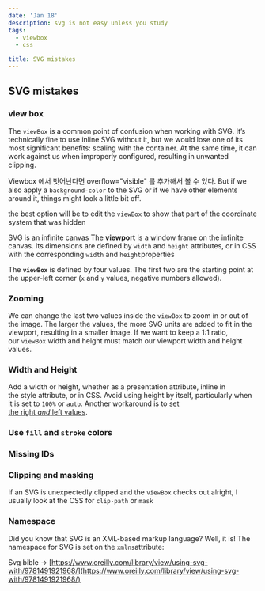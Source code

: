 ```yaml
---
date: 'Jan 18'
description: svg is not easy unless you study
tags:
  - viewbox
  - css

title: SVG mistakes
---
```


## SVG mistakes

### view box

The `viewBox` is a common point of confusion when working with SVG. It’s technically fine to use inline SVG without it, but we would lose one of its most significant benefits: scaling with the container. At the same time, it can work against us when improperly configured, resulting in unwanted clipping.

Viewbox 에서 벗어난다면 overflow="visible" 를 추가해서 볼 수 있다. But if we also apply a `background-color` to the SVG or if we have other elements around it, things might look a little bit off.

the best option will be to edit the `viewBox` to show that part of the coordinate system that was hidden

SVG is an infinite canvas
The **viewport** is a window frame on the infinite canvas. Its dimensions are defined by `width` and `height` attributes, or in CSS with the corresponding `width` and `height`properties

The **`viewBox`** is defined by four values. The first two are the starting point at the upper-left corner (`x` and `y` values, negative numbers allowed).

### Zooming

We can change the last two values inside the `viewBox` to zoom in or out of the image. The larger the values, the more SVG units are added to fit in the viewport, resulting in a smaller image. If we want to keep a 1:1 ratio, our `viewBox` width and height must match our viewport width and height values.

### Width and Height

Add a width or height, whether as a presentation attribute, inline in the style attribute, or in CSS. Avoid using height by itself, particularly when it is set to `100%` or `auto`. Another workaround is to [set the right *and* left values](https://developer.mozilla.org/en-US/docs/Web/CSS/position#:~:text=Most%20of%20the,as%20auto.).

### Use `fill` and `stroke` colors

### Missing IDs

### Clipping and masking

If an SVG is unexpectedly clipped and the `viewBox` checks out alright, I usually look at the CSS for `clip-path` or `mask`

### Namespace

Did you know that SVG is an XML-based markup language? Well, it is! The namespace for SVG is set on the `xmlns`attribute:

Svg bible ->
[https://www.oreilly.com/library/view/using-svg-with/9781491921968/](https://www.oreilly.com/library/view/using-svg-with/9781491921968/)
